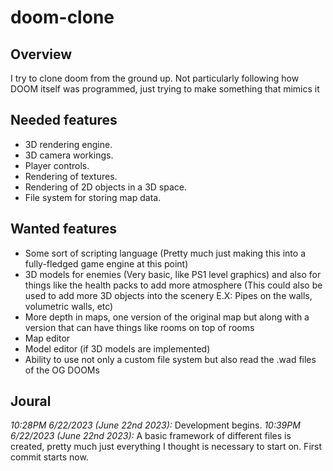 # doom-clone

## Overview

I try to clone doom from the ground up. Not particularly following how DOOM itself was programmed, just trying to make something that mimics it

## Needed features

* 3D rendering engine.
* 3D camera workings.
* Player controls.
* Rendering of textures.
* Rendering of 2D objects in a 3D space.
* File system for storing map data.

## Wanted features

* Some sort of scripting language (Pretty much just making this into a fully-fledged game engine at this point)
* 3D models for enemies (Very basic, like PS1 level graphics) and also for things like the health packs to add more atmosphere (This could also be used to add more 3D objects into the scenery E.X: Pipes on the walls, volumetric walls, etc)
* More depth in maps, one version of the original map but along with a version that can have things like rooms on top of rooms
* Map editor
* Model editor (if 3D models are implemented)
* Ability to use not only a custom file system but also read the .wad files of the OG DOOMs

## Joural

*10:28PM 6/22/2023 (June 22nd 2023):* Development begins.
*10:39PM 6/22/2023 (June 22nd 2023):* A basic framework of different files is created, pretty much just everything I thought is necessary to start on. First commit starts now.

